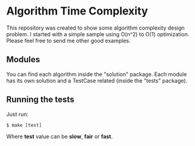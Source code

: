 # Algorithm Time Complexity
This repository was created to show some algorithm complexity design problem. I started with a simple
sample using O(n^2) to O(1) optimization. Please feel free to send me other good examples.

## Modules
You can find each algorithm inside the "solution" package. Each module has its own solution
and a TestCase related (inside the "tests" package).

## Running the tests
Just run:
```
$ make [test]
```
Where **test** value can be **slow**, **fair** or **fast**.
